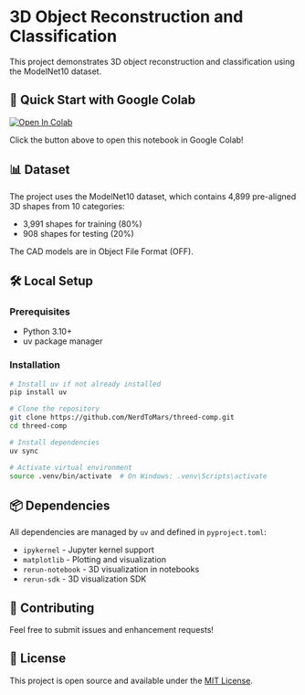 # 3D Object Reconstruction and Classification

This project demonstrates 3D object reconstruction and classification using the ModelNet10 dataset.

## 🚀 Quick Start with Google Colab

[![Open In Colab](https://colab.research.google.com/assets/colab-badge.svg)](https://colab.research.google.com/github/NerdToMars/threed-comp/blob/main/chongtian_hanzhang.ipynb)

Click the button above to open this notebook in Google Colab!

## 📊 Dataset

The project uses the ModelNet10 dataset, which contains 4,899 pre-aligned 3D shapes from 10 categories:

- 3,991 shapes for training (80%)
- 908 shapes for testing (20%)

The CAD models are in Object File Format (OFF).

## 🛠️ Local Setup

### Prerequisites

- Python 3.10+
- uv package manager

### Installation

```bash
# Install uv if not already installed
pip install uv

# Clone the repository
git clone https://github.com/NerdToMars/threed-comp.git
cd threed-comp

# Install dependencies
uv sync

# Activate virtual environment
source .venv/bin/activate  # On Windows: .venv\Scripts\activate
```

## 📦 Dependencies

All dependencies are managed by `uv` and defined in `pyproject.toml`:

- `ipykernel` - Jupyter kernel support
- `matplotlib` - Plotting and visualization
- `rerun-notebook` - 3D visualization in notebooks
- `rerun-sdk` - 3D visualization SDK

## 🤝 Contributing

Feel free to submit issues and enhancement requests!

## 📄 License

This project is open source and available under the [MIT License](LICENSE).
